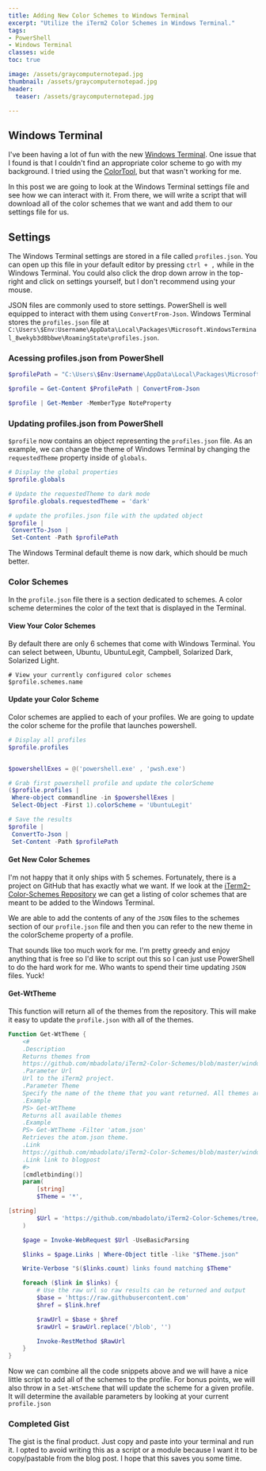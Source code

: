 ```yaml
---
title: Adding New Color Schemes to Windows Terminal
excerpt: "Utilize the iTerm2 Color Schemes in Windows Terminal."
tags:
- PowerShell
- Windows Terminal
classes: wide
toc: true

image: /assets/graycomputernotepad.jpg
thumbnail: /assets/graycomputernotepad.jpg
header:
  teaser: /assets/graycomputernotepad.jpg

---
```


## Windows Terminal

I've been having a lot of fun with the new [Windows Terminal](https://github.com/microsoft/terminal). One issue that I found is that I couldn't find an appropriate color scheme to go with my background. I tried using the [ColorTool](https://github.com/Microsoft/Terminal/tree/master/src/tools/ColorTool), but that wasn't working for me.

In this post we are going to look at the Windows Terminal settings file and see how we can interact with it. From there, we will write a script that will download all of the color schemes that we want and add them to our settings file for us.

## Settings

The Windows Terminal settings are stored in a file called `profiles.json`. You can open up this file in your default editor by pressing `ctrl + ,` while in the Windows Terminal. You could also click the drop down arrow in the top-right and click on settings yourself, but I don't recommend using your mouse.

JSON files are commonly used to store settings. PowerShell is well equipped to interact with them using `ConvertFrom-Json`. Windows Terminal stores the `profiles.json` file at `C:\Users\$Env:Username\AppData\Local\Packages\Microsoft.WindowsTerminal_8wekyb3d8bbwe\RoamingState\profiles.json`.

### Acessing profiles.json from PowerShell

```powershell
$profilePath = "C:\Users\$Env:Username\AppData\Local\Packages\Microsoft.WindowsTerminal_8wekyb3d8bbwe\RoamingState\profiles.json"

$profile = Get-Content $ProfilePath | ConvertFrom-Json

$profile | Get-Member -MemberType NoteProperty
```

### Updating profiles.json from PowerShell

`$profile` now contains an object representing the `profiles.json` file. As an example, we can change the theme of Windows Terminal by changing the `requestedTheme` property inside of `globals`.

```powershell
# Display the global properties
$profile.globals

# Update the requestedTheme to dark mode
$profile.globals.requestedTheme = 'dark'

# update the profiles.json file with the updated object
$profile |
 ConvertTo-Json |
 Set-Content -Path $profilePath
```

The Windows Terminal default theme is now dark, which should be much better.

### Color Schemes

In the `profile.json` file there is a section dedicated to schemes. A color scheme determines the color of the text that is displayed in the Terminal.

#### View Your Color Schemes

By default there are only 6 schemes that come with Windows Terminal. You can select between, Ubuntu, UbuntuLegit, Campbell, Solarized Dark, Solarized Light.

```powershelll
# View your currently configured color schemes
$profile.schemes.name
```

#### Update your Color Scheme

Color schemes are applied to each of your profiles. We are going to update the color scheme for the profile that launches powershell.

```powershell
# Display all profiles
$profile.profiles


$powershellExes = @('powershell.exe' , 'pwsh.exe')

# Grab first powershell profile and update the colorScheme
($profile.profiles |
 Where-object commandline -in $powershellExes |
 Select-Object -First 1).colorScheme = 'UbuntuLegit'

# Save the results
$profile |
 ConvertTo-Json |
 Set-Content -Path $profilePath
```

#### Get New Color Schemes

I'm not happy that it only ships with 5 schemes. Fortunately, there is a project on GitHub that has exactly what we want. If we look at the [iTerm2-Color-Schemes Repository](https://github.com/mbadolato/iTerm2-Color-Schemes/tree/master/windowsterminal) we can get a listing of color schemes that are meant to be added to the Windows Terminal.

We are able to add the contents of any of the `JSON` files to the schemes section of our `profile.json` file and then you can refer to the new theme in the colorScheme property of a profile.

That sounds like too much work for me. I'm pretty greedy and enjoy anything that is free so I'd like to script out this so I can just use PowerShell to do the hard work for me. Who wants to spend their time updating `JSON` files. Yuck!

#### Get-WtTheme

This function will return all of the themes from the repository. This will make it easy to update the `profile.json` with all of the themes.

```powershell
Function Get-WtTheme {
    <#
    .Description
    Returns themes from
    https://github.com/mbadolato/iTerm2-Color-Schemes/blob/master/windowsterminal/3024%20Day.json
    .Parameter Url
    Url to the iTerm2 project.
    .Parameter Theme
    Specify the name of the theme that you want returned. All themes are returned by default
    .Example
    PS> Get-WtTheme
    Returns all available themes
    .Example
    PS> Get-WtTheme -Filter 'atom.json'
    Retrieves the atom.json theme.
    .Link
    https://github.com/mbadolato/iTerm2-Color-Schemes/blob/master/windowsterminal/3024%20Day.json
    .Link link to blogpost
    #>
    [cmdletbinding()]
    param(
        [string]
        $Theme = '*',

[string]
        $Url = 'https://github.com/mbadolato/iTerm2-Color-Schemes/tree/master/windowsterminal'
    )

    $page = Invoke-WebRequest $Url -UseBasicParsing

    $links = $page.Links | Where-Object title -like "$Theme.json"

    Write-Verbose "$($links.count) links found matching $Theme"

    foreach ($link in $links) {
        # Use the raw url so raw results can be returned and output
        $base = 'https://raw.githubusercontent.com'
        $href = $link.href

        $rawUrl = $base + $href
        $rawUrl = $rawUrl.replace('/blob', '')

        Invoke-RestMethod $RawUrl
    }
}

```

Now we can combine all the code snippets above and we will have a nice little script to add all of the schemes to the profile. For bonus points, we will also throw in a `Set-WtScheme` that will update the scheme for a given profile. It will determine the available parameters by looking at your current `profile.json`

### Completed Gist

The gist is the final product. Just copy and paste into your terminal and run it. I opted to avoid writing this as a script or a module because I want it to be copy/pastable from the blog post. I hope that this saves you some time.

<script src="https://gist.github.com/AndrewPla/5c302e91af5448c89a65bfab364249d8.js"></script>
